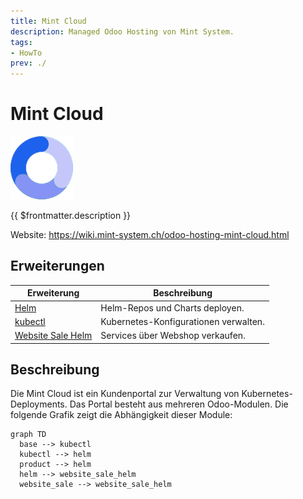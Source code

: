 ```yaml
---
title: Mint Cloud
description: Managed Odoo Hosting von Mint System.
tags:
- HowTo
prev: ./
---
```

# Mint Cloud
![](attachments/mint-cloud-favicon.png)

{{ $frontmatter.description }}

Website: <https://wiki.mint-system.ch/odoo-hosting-mint-cloud.html>

## Erweiterungen

| Erweiterung                                   | Beschreibung                          |
| --------------------------------------------- | ------------------------------------- |
| [Helm](Helm.md)                               | Helm-Repos und Charts deployen.       |
| [kubectl](kubectl)                            | Kubernetes-Konfigurationen verwalten. |
| [Website Sale Helm](Website%20Sale%20Helm.md) | Services über Webshop verkaufen.      |

## Beschreibung

Die Mint Cloud ist ein Kundenportal zur Verwaltung von Kubernetes-Deployments. Das Portal besteht aus mehreren Odoo-Modulen. Die folgende Grafik zeigt die Abhängigkeit dieser Module:

```mermaid
graph TD
  base --> kubectl
  kubectl --> helm
  product --> helm
  helm --> website_sale_helm
  website_sale --> website_sale_helm
```